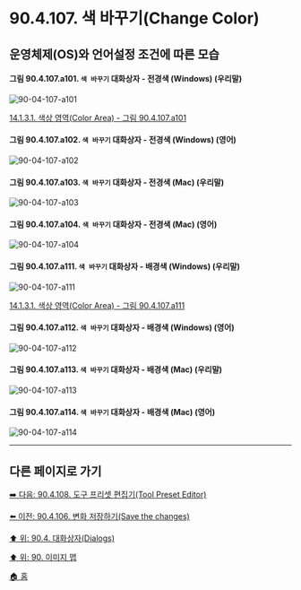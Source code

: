 # 90.4.107. 색 바꾸기(Change Color)
## 운영체제(OS)와 언어설정 조건에 따른 모습

<a id="90-04-107-a101"></a>

#### 그림 90.4.107.a101. `색 바꾸기` 대화상자 - 전경색 (Windows) (우리말)
![90-04-107-a101](https://github.com/wonder13662/gimp/assets/15767104/4f72c392-dc3c-4e07-86de-4a3191b9a1d5)

[14.1.3.1. 색상 영역(Color Area) - 그림 90.4.107.a101](./14-01-03-01-color_area.md#90-04-107-a101)

<a id="90-04-107-a102"></a>

#### 그림 90.4.107.a102. `색 바꾸기` 대화상자 - 전경색 (Windows) (영어)
![90-04-107-a102](https://github.com/wonder13662/gimp/assets/15767104/3ed19aba-7e30-4376-bab3-386392bb9b10)

<a id="90-04-107-a103"></a>

#### 그림 90.4.107.a103. `색 바꾸기` 대화상자 - 전경색 (Mac) (우리말)
![90-04-107-a103](https://github.com/wonder13662/gimp/assets/15767104/0832eac3-245d-4a16-a461-8b5e038ffc12)

<a id="90-04-107-a104"></a>

#### 그림 90.4.107.a104. `색 바꾸기` 대화상자 - 전경색 (Mac) (영어)
![90-04-107-a104](https://github.com/wonder13662/gimp/assets/15767104/0fceb7e2-f1b6-4e5a-b3ed-e02d3568fef8)

<a id="90-04-107-a111"></a>

#### 그림 90.4.107.a111. `색 바꾸기` 대화상자 - 배경색 (Windows) (우리말)
![90-04-107-a111](https://github.com/wonder13662/gimp/assets/15767104/04b32ad2-aad9-42fa-b821-f23ca1243e70)

[14.1.3.1. 색상 영역(Color Area) - 그림 90.4.107.a111](./14-01-03-01-color_area.md#90-04-107-a111)

<a id="90-04-107-a112"></a>

#### 그림 90.4.107.a112. `색 바꾸기` 대화상자 - 배경색 (Windows) (영어)
![90-04-107-a112](https://github.com/wonder13662/gimp/assets/15767104/bec96d02-68c1-4376-9a5b-dd02b44c370e)

<a id="90-04-107-a113"></a>

#### 그림 90.4.107.a113. `색 바꾸기` 대화상자 - 배경색 (Mac) (우리말)
![90-04-107-a113](https://github.com/wonder13662/gimp/assets/15767104/152ba648-e6c8-4237-9621-42910ea4f14e)

<a id="90-04-107-a114"></a>

#### 그림 90.4.107.a114. `색 바꾸기` 대화상자 - 배경색 (Mac) (영어)
![90-04-107-a114](https://github.com/wonder13662/gimp/assets/15767104/37d36941-a3a2-4a58-bff6-e906e4796555)

***

## 다른 페이지로 가기

[➡️ 다음: 90.4.108. 도구 프리셋 편집기(Tool Preset Editor)](./90-04-0108-tool_preset_editor.md)

[⬅️ 이전: 90.4.106. 변화 저장하기(Save the changes)](./90-04-0106-save_the_change.md)

[⬆️ 위: 90.4. 대화상자(Dialogs)](./90-04-0000-dialogs.md)

[⬆️ 위: 90. 이미지 맵](./90-00-image-map.md)

[🏠 홈](./00-home.md)
